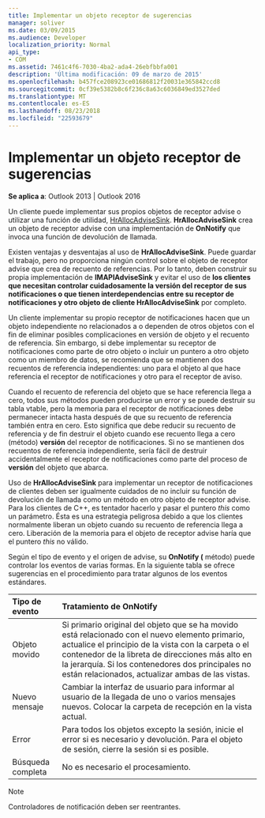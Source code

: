 ```yaml
---
title: Implementar un objeto receptor de sugerencias
manager: soliver
ms.date: 03/09/2015
ms.audience: Developer
localization_priority: Normal
api_type:
- COM
ms.assetid: 7461c4f6-7030-4ba2-ada4-26ebfbbfa001
description: 'Última modificación: 09 de marzo de 2015'
ms.openlocfilehash: b457fce208923ce01686812f20031e365842ccd8
ms.sourcegitcommit: 0cf39e5382b8c6f236c8a63c6036849ed3527ded
ms.translationtype: MT
ms.contentlocale: es-ES
ms.lasthandoff: 08/23/2018
ms.locfileid: "22593679"
---
```

# <a name="implementing-an-advise-sink-object"></a>Implementar un objeto receptor de sugerencias

  
  
**Se aplica a**: Outlook 2013 | Outlook 2016 
  
Un cliente puede implementar sus propios objetos de receptor advise o utilizar una función de utilidad, [HrAllocAdviseSink](hrallocadvisesink.md). **HrAllocAdviseSink** crea un objeto de receptor advise con una implementación de **OnNotify** que invoca una función de devolución de llamada. 
  
Existen ventajas y desventajas al uso de **HrAllocAdviseSink**. Puede guardar el trabajo, pero no proporciona ningún control sobre el objeto de receptor advise que crea de recuento de referencias. Por lo tanto, deben construir su propia implementación de **IMAPIAdviseSink** y evitar el uso de **los clientes que necesitan controlar cuidadosamente la versión del receptor de sus notificaciones o que tienen interdependencias entre su receptor de notificaciones y otro objeto de cliente HrAllocAdviseSink** por completo. 
  
Un cliente implementar su propio receptor de notificaciones hacen que un objeto independiente no relacionados a o dependen de otros objetos con el fin de eliminar posibles complicaciones en versión de objeto y el recuento de referencia. Sin embargo, si debe implementar su receptor de notificaciones como parte de otro objeto o incluir un puntero a otro objeto como un miembro de datos, se recomienda que se mantienen dos recuentos de referencia independientes: uno para el objeto al que hace referencia el receptor de notificaciones y otro para el receptor de aviso. 
  
Cuando el recuento de referencia del objeto que se hace referencia llega a cero, todos sus métodos pueden producirse un error y se puede destruir su tabla vtable, pero la memoria para el receptor de notificaciones debe permanecer intacta hasta después de que su recuento de referencia también entra en cero. Esto significa que debe reducir su recuento de referencia y de fin destruir el objeto cuando ese recuento llega a cero (método) **versión** del receptor de notificaciones. Si no se mantienen dos recuentos de referencia independiente, sería fácil de destruir accidentalmente el receptor de notificaciones como parte del proceso de **versión** del objeto que abarca. 
  
Uso de **HrAllocAdviseSink** para implementar un receptor de notificaciones de clientes deben ser igualmente cuidados de no incluir su función de devolución de llamada como un método en otro objeto de receptor advise. Para los clientes de C++, es tentador hacerlo y pasar el puntero _this_ como un parámetro. Ésta es una estrategia peligrosa debido a que los clientes normalmente liberan un objeto cuando su recuento de referencia llega a cero. Liberación de la memoria para el objeto de receptor advise haría que el puntero _this_ no válido. 
  
Según el tipo de evento y el origen de advise, su **OnNotify (** método) puede controlar los eventos de varias formas. En la siguiente tabla se ofrece sugerencias en el procedimiento para tratar algunos de los eventos estándares. 
  
|**Tipo de evento**|**Tratamiento de OnNotify**|
|:-----|:-----|
|Objeto movido  <br/> |Si primario original del objeto que se ha movido está relacionado con el nuevo elemento primario, actualice el principio de la vista con la carpeta o el contenedor de la libreta de direcciones más alto en la jerarquía. Si los contenedores dos principales no están relacionados, actualizar ambas de las vistas.  <br/> |
|Nuevo mensaje  <br/> |Cambiar la interfaz de usuario para informar al usuario de la llegada de uno o varios mensajes nuevos. Colocar la carpeta de recepción en la vista actual.  <br/> |
|Error  <br/> |Para todos los objetos excepto la sesión, inicie el error si es necesario y devolución. Para el objeto de sesión, cierre la sesión si es posible.  <br/> |
|Búsqueda completa  <br/> |No es necesario el procesamiento.  <br/> |
   
> [!NOTE]
> Controladores de notificación deben ser reentrantes. 
  

